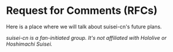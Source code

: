 # Request for Comments (RFCs)

Here is a place where we will talk about suisei-cn's future plans.

*suisei-cn is a fan-initiated group. It's not affiliated with Hololive or Hoshimachi Suisei.*
